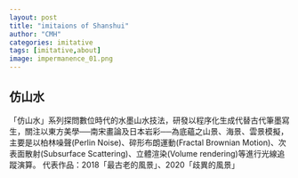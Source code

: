 ```yaml
---
layout: post
title: "imitaions of Shanshui"
author: "CMH"
categories: imitative
tags: [imitative,about]
image: impermanence_01.png
---
```


## 仿山水
「仿山水」系列探問數位時代的水墨山水技法，研發以程序化生成代替古代筆墨寫生，關注以東方美學──南宋畫論及日本岩彩──為底蘊之山景、海景、雲景模擬，主要是以柏林噪聲(Perlin Noise)、碎形布朗運動(Fractal Brownian Motion)、次表面散射(Subsurface Scattering)、立體渲染(Volume rendering)等進行光線追蹤演算。
代表作品：2018「最古老的風景」、2020「歧異的風景」
